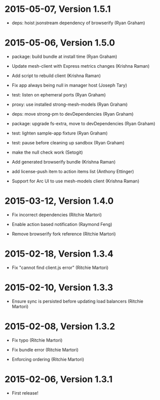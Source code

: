 2015-05-07, Version 1.5.1
=========================

 * deps: hoist jsonstream dependency of browserify (Ryan Graham)


2015-05-06, Version 1.5.0
=========================

 * package: build bundle at install time (Ryan Graham)

 * Update mesh-client with Express metrics changes (Krishna Raman)

 * Add script to rebuild client (Krishna Raman)

 * Fix app always being null in manager host (Joseph Tary)

 * test: listen on ephemeral ports (Ryan Graham)

 * proxy: use installed strong-mesh-models (Ryan Graham)

 * deps: move strong-pm to devDependencies (Ryan Graham)

 * package: upgrade fs-extra, move to devDependencies (Ryan Graham)

 * test: lighten sample-app fixture (Ryan Graham)

 * test: pause before cleaning up sandbox (Ryan Graham)

 * make the null check work (Setogit)

 * Add generated browserify bundle (Krishna Raman)

 * add license-push item to action items list (Anthony Ettinger)

 * Support for Arc UI to use mesh-models client (Krishna Raman)


2015-03-12, Version 1.4.0
=========================

 * Fix incorrect dependencies (Ritchie Martori)

 * Enable action based notification (Raymond Feng)

 * Remove browserify fork reference (Ritchie Martori)


2015-02-18, Version 1.3.4
=========================

 * Fix "cannot find client.js error" (Ritchie Martori)


2015-02-10, Version 1.3.3
=========================

 * Ensure sync is persisted before updating load balancers (Ritchie Martori)


2015-02-08, Version 1.3.2
=========================

 * Fix typo (Ritchie Martori)

 * Fix bundle error (Ritchie Martori)

 * Enforcing ordering (Ritchie Martori)


2015-02-06, Version 1.3.1
=========================

 * First release!
